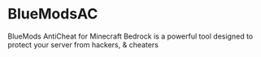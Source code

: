 # BlueModsAC
BlueMods AntiCheat for Minecraft Bedrock is a powerful tool designed to protect your server from hackers, &amp; cheaters
